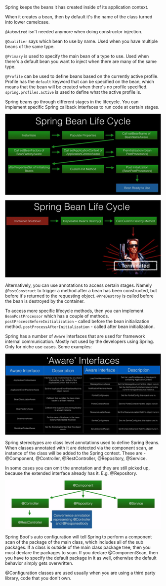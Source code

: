 Spring keeps the beans it has created inside of its application context.

When it creates a bean, then by default it's the name of the class turned into
lower camelcase.

`@Autowired` isn't needed anymore when doing constructor injection.

`@Qualifier` says which bean to use by name. Used when you have multiple beans
of the same type.

`@Primary` is used to specify the main bean of a type to use. Used when there's
a default bean you want to inject when there are many of the same type.

`@Profile` can be used to define beans based on the currently active profile. Profile
has the `default` keyword that can be specified on the bean, which means that
the bean will be created when there's no profile specified.
`spring.profiles.active` is used to define what the active profile is.

Spring beans go through different stages in the lifecycle. You can implement
specific Spring callback interfaces to run code at certain stages.

![diagram](bean-lifecycle.JPG)

![diagram](bean-lifecycle-destroy.JPG)

Alternatively, you can use annotations to access certain stages. Namely 
`@PostConstruct` to trigger a method after a bean has been constructed, but before
it's returned to the requesting object.
`@PreDestroy` is called before the bean is destroyed by the container.

To access more specific lifecycle methods, then you can implement `BeanPostProcessor`
which has a couple of methods. `postProcessBeforeInitialization` - called before the
bean initialization method. `postProcessAfterInitialization` - called after bean
initialization.

Spring has a number of `Aware` interfaces that are used for framework internal
communication. Mostly not used by the developers using Spring. Only for niche
use cases. Some examples:

![diagram](aware-interfaces.JPG)

Spring stereotypes are class level annotations used to define Spring Beans.
When classes annotated with it are detected via the component scan, an
instance of the class will be added to the Spring context. These are - 
@Component, @Controller, @RestController, @Repository, @Service.

In some cases you can omit the annotation and they are still picked up, because
the extended interface already has it. E.g. @Repository.

![diagram](annotation-hierarchy.JPG)

Spring Boot's auto configuration will tell Spring to perform a component scan of the
package of the main class, which includes all of the sub packages. If a class
is outside of the main class package tree, then you must declare the packages
to scan. If you declare @ComponentScan, then you have to specify the default
package in it as well, otherwise the default behavior simply gets overwritten.

@Configuration classes are used usually when you are using a third party library,
code that you don't own. 